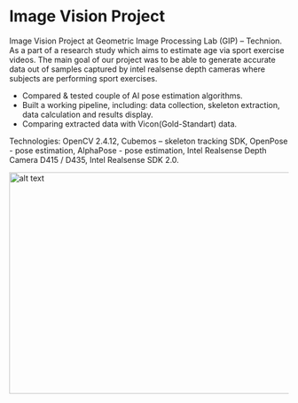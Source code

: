 # Image Vision Project

Image Vision Project at Geometric Image Processing Lab (GIP) – Technion. As a part of a research study which aims to estimate age via sport exercise videos. The main goal of our project was to be able to generate accurate data out of samples captured by intel realsense depth cameras where subjects are performing sport exercises.

* Compared & tested couple of AI pose estimation algorithms.
* Built a working pipeline, including: data collection, skeleton extraction, data calculation and results display.
* Comparing extracted data with Vicon(Gold-Standart) data.

Technologies:
OpenCV 2.4.12, Cubemos – skeleton tracking SDK, OpenPose - pose estimation, AlphaPose - pose estimation, Intel Realsense Depth Camera D415 / D435, Intel Realsense SDK 2.0.


<p float="center">
  <img src="https://raw.githubusercontent.com/Noy-Bo/Image_Vision_Project/main/readme/sub002_vid.png" alt="alt text" width="1000" height="400">
  
</p>
